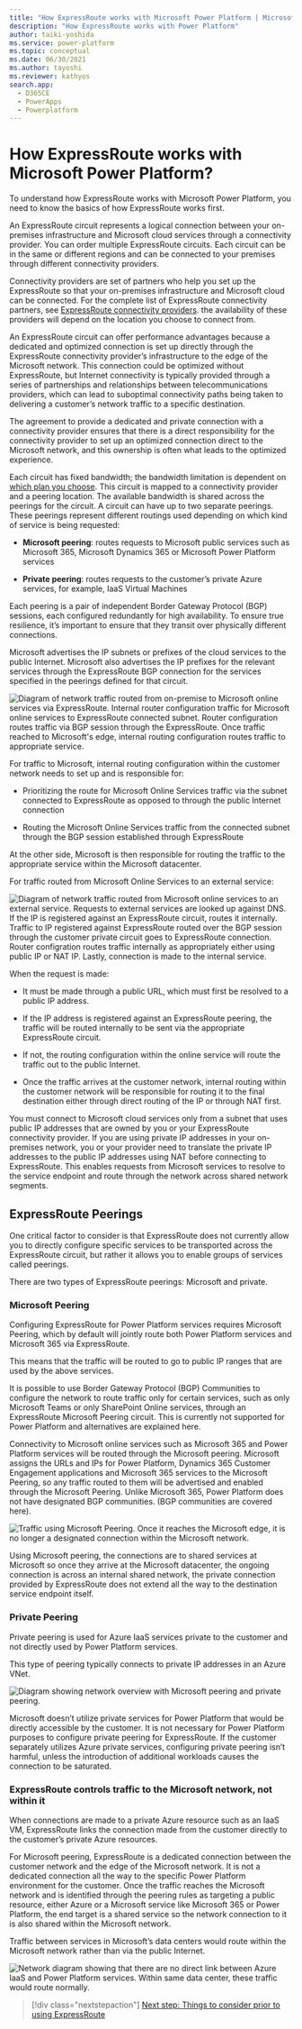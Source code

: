 ```yaml
---
title: "How ExpressRoute works with Microsoft Power Platform | MicrosoftDocs"
description: "How ExpressRoute works with Power Platform"
author: taiki-yoshida
ms.service: power-platform
ms.topic: conceptual
ms.date: 06/30/2021
ms.author: tayoshi
ms.reviewer: kathyos
search.app: 
  - D365CE
  - PowerApps
  - Powerplatform
---
```


# How ExpressRoute works with Microsoft Power Platform?

To understand how ExpressRoute works with Microsoft Power Platform, you need to
know the basics of how ExpressRoute works first.

An ExpressRoute circuit represents a logical connection between your on-premises
infrastructure and Microsoft cloud services through a connectivity provider. You
can order multiple ExpressRoute circuits. Each circuit can be in the same or
different regions and can be connected to your premises through different
connectivity providers.

Connectivity providers are set of partners who help you set up the ExpressRoute so
that your on-premises infrastructure and Microsoft cloud can be connected. For the
complete list of ExpressRoute connectivity partners, see [ExpressRoute connectivity providers](/azure/expressroute/expressroute-locations#partners). the availability of these providers will depend on the location you choose
to connect from.

An ExpressRoute circuit can offer performance advantages because a dedicated and
optimized connection is set up directly through the ExpressRoute connectivity
provider’s infrastructure to the edge of the Microsoft network. This connection
could be optimized without ExpressRoute, but Internet connectivity is typically
provided through a series of partnerships and relationships between
telecommunications providers, which can lead to suboptimal connectivity paths
being taken to delivering a customer’s network traffic to a specific
destination.

The agreement to provide a dedicated and private connection with a connectivity
provider ensures that there is a direct responsibility for the connectivity
provider to set up an optimized connection direct to the Microsoft network, and
this ownership is often what leads to the optimized experience.

Each circuit has fixed bandwidth; the bandwidth limitation is dependent on
[which plan you
choose](https://azure.microsoft.com/pricing/details/expressroute/). This circuit
is mapped to a connectivity provider and a peering location. The available
bandwidth is shared across the peerings for the circuit. A circuit can have up
to two separate peerings. These peerings represent different routings used
depending on which kind of service is being requested:

-   **Microsoft peering**: routes requests to Microsoft public services such as
    Microsoft 365, Microsoft Dynamics 365 or Microsoft Power Platform services

-   **Private peering**: routes requests to the customer’s private Azure
    services, for example, IaaS Virtual Machines

Each peering is a pair of independent Border Gateway Protocol (BGP) sessions,
each configured redundantly for high availability. To ensure true resilience,
it’s important to ensure that they transit over physically different
connections.

Microsoft advertises the IP subnets or prefixes of the cloud services to the
public Internet. Microsoft also advertises the IP prefixes for the relevant
services through the ExpressRoute BGP connection for the services specified in
the peerings defined for that circuit.

![Diagram of network traffic routed from on-premise to Microsoft online services via ExpressRoute. Internal router configuration traffic for Microsoft online services to ExpressRoute connected subnet. Router configuration routes traffic via BGP session through the ExpressRoute. Once traffic reached to Microsoft's edge, internal routing configuration routes traffic to appropriate service.](media/traffic-route-onprem-to-cloud.png "Traffic routed from customer network to Microsoft online sevices.")

For traffic to Microsoft, internal routing configuration within the customer
network needs to set up and is responsible for:

-   Prioritizing the route for Microsoft Online Services traffic via the subnet
    connected to ExpressRoute as opposed to through the public Internet
    connection

-   Routing the Microsoft Online Services traffic from the connected subnet
    through the BGP session established through ExpressRoute

At the other side, Microsoft is then responsible for routing the traffic to the
appropriate service within the Microsoft datacenter.

For traffic routed from Microsoft Online Services to an external service:

![Diagram of network traffic routed from Microsoft online services to an external service. Requests to external services are looked up against DNS. If the IP is registered against an ExpressRoute circuit, routes it internally. Traffic to IP registered against ExpressRoute routed over the BGP session through the customer private circuit goes to ExpressRoute connection. Router configration routes traffic internally as appropriately either using public IP or NAT IP. Lastly, connection is made to the internal service.](media/traffic-route-msol-external.png "Traffic routed from Microsoft online sevices to an external service.")

When the request is made:

-   It must be made through a public URL, which must first be resolved to a
    public IP address.

-   If the IP address is registered against an ExpressRoute peering, the traffic
    will be routed internally to be sent via the appropriate ExpressRoute
    circuit.

-   If not, the routing configuration within the online service will route the
    traffic out to the public Internet.

-   Once the traffic arrives at the customer network, internal routing within
    the customer network will be responsible for routing it to the final
    destination either through direct routing of the IP or through NAT first.

You must connect to Microsoft cloud services only from a subnet that uses public
IP addresses that are owned by you or your ExpressRoute connectivity provider.
If you are using private IP addresses in your on-premises network, you or your
provider need to translate the private IP addresses to the public IP addresses
using NAT before connecting to ExpressRoute. This enables requests from
Microsoft services to resolve to the service endpoint and route through the
network across shared network segments.

## ExpressRoute Peerings

One critical factor to consider is that ExpressRoute does not currently allow
you to directly configure specific services to be transported across the
ExpressRoute circuit, but rather it allows you to enable groups of services
called peerings.

There are two types of ExpressRoute peerings: Microsoft and private.

### Microsoft Peering

Configuring ExpressRoute for Power Platform services requires Microsoft Peering,
which by default will jointly route both Power Platform services and Microsoft
365 via ExpressRoute.

This means that the traffic will be routed to go to public IP ranges that are
used by the above services.

It is possible to use Border Gateway Protocol (BGP) Communities to configure the
network to route traffic only for certain services, such as only Microsoft Teams
or only SharePoint Online services, through an ExpressRoute Microsoft Peering
circuit. This is currently not supported for Power Platform and alternatives are
explained here.

Connectivity to Microsoft online services such as Microsoft 365 and Power
Platform services will be routed through the Microsoft peering. Microsoft
assigns the URLs and IPs for Power Platform, Dynamics 365 Customer Engagement
applications and Microsoft 365 services to the Microsoft Peering, so any traffic
routed to them will be advertised and enabled through the Microsoft Peering.
Unlike Microsoft 365, Power Platform does not have designated BGP
communities. (BGP communities are covered here).

![Traffic using Microsoft Peering. Once it reaches the Microsoft edge, it is no longer a designated connection within the Microsoft network.](media/traffic-using-microsoft-peering.png)

Using Microsoft peering, the connections are to shared services at Microsoft so
once they arrive at the Microsoft datacenter, the ongoing connection is across
an internal shared network, the private connection provided by ExpressRoute does
not extend all the way to the destination service endpoint itself.

### Private Peering

Private peering is used for Azure IaaS services private to the customer and not
directly used by Power Platform services.

This type of peering typically connects to private IP addresses in an Azure
VNet.

![Diagram showing network overview with Microsoft peering and private peering.](media/microsoft-peering-private-peering-differences.png)

Microsoft doesn’t utilize private services for Power Platform that would be
directly accessible by the customer. It is not necessary for Power Platform
purposes to configure private peering for ExpressRoute. If the customer
separately utilizes Azure private services, configuring private peering isn’t
harmful, unless the introduction of additional workloads causes the connection
to be saturated.

### ExpressRoute controls traffic to the Microsoft network, not within it

When connections are made to a private Azure resource such as an IaaS VM,
ExpressRoute links the connection made from the customer directly to the
customer’s private Azure resources.

For Microsoft peering, ExpressRoute is a dedicated connection between the
customer network and the edge of the Microsoft network. It is not a dedicated
connection all the way to the specific Power Platform environment for the
customer. Once the traffic reaches the Microsoft network and is identified
through the peering rules as targeting a public resource, either Azure or a
Microsoft service like Microsoft 365 or Power Platform, the end target is a
shared service so the network connection to it is also shared within the
Microsoft network.

Traffic between services in Microsoft’s data centers would route within the
Microsoft network rather than via the public Internet.

![Network diagram showing that there are no direct link between Azure IaaS and Power Platform services. Within same data center, these traffic would route normally.](media/no-direct-link.png)

> [!div class="nextstepaction"]
> [Next step: Things to consider prior to using ExpressRoute](things-to-consider.md)
